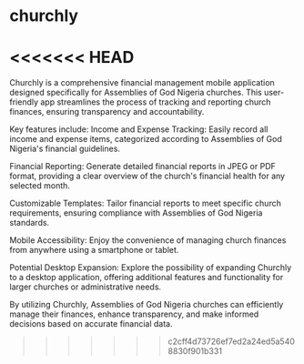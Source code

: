 # churchly
<<<<<<< HEAD
=======
Churchly is a comprehensive financial management mobile application designed specifically for Assemblies of God Nigeria churches. This user-friendly app streamlines the process of tracking and reporting church finances, ensuring transparency and accountability.

Key features include: Income and Expense Tracking: Easily record all income and expense items, categorized according to Assemblies of God Nigeria's financial guidelines.

Financial Reporting: Generate detailed financial reports in JPEG or PDF format, providing a clear overview of the church's financial health for any selected month.

Customizable Templates: Tailor financial reports to meet specific church requirements, ensuring compliance with Assemblies of God Nigeria standards.

Mobile Accessibility: Enjoy the convenience of managing church finances from anywhere using a smartphone or tablet.

Potential Desktop Expansion: Explore the possibility of expanding Churchly to a desktop application, offering additional features and functionality for larger churches or administrative needs.

By utilizing Churchly, Assemblies of God Nigeria churches can efficiently manage their finances, enhance transparency, and make informed decisions based on accurate financial data.

>>>>>>> c2cff4d73726ef7ed2a24ed5a5408830f901b331
